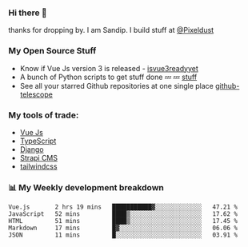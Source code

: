 ### Hi there 👋

thanks for dropping by.
I am Sandip. I build stuff at [@Pixeldust](github.com/pixeldust-in/)

###  **My Open Source Stuff**

 - Know if Vue Js version 3 is released -  [isvue3readyyet](https://github.com/sandiprb/isvue3readyyet)
 - A bunch of Python scripts to get stuff done 💤 💤 [stuff](https://github.com/sandiprb/stuff)
 - See all your starred Github repositories at one single place [github-telescope](https://github.com/sandiprb/github-telescope)



###  **My tools of trade:**
 - [Vue Js](https://github.com/vuejs/vue/)
 - [TypeScript](https://github.com/microsoft/TypeScript)
 - [Django](github.com/django/django)
 - [Strapi CMS](github.com/strapi/strapi)
 - [tailwindcss](https://github.com/tailwindlabs/tailwindcss)


###  📊 **My Weekly development breakdown**
<!--START_SECTION:waka-->
```text
Vue.js       2 hrs 19 mins   ███████████▓░░░░░░░░░░░░░   47.21 % 
JavaScript   52 mins         ████▒░░░░░░░░░░░░░░░░░░░░   17.62 % 
HTML         51 mins         ████▒░░░░░░░░░░░░░░░░░░░░   17.45 % 
Markdown     17 mins         █▓░░░░░░░░░░░░░░░░░░░░░░░   06.06 % 
JSON         11 mins         █░░░░░░░░░░░░░░░░░░░░░░░░   03.91 % 
```
<!--END_SECTION:waka-->
